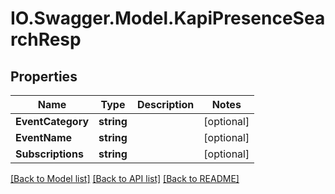 # IO.Swagger.Model.KapiPresenceSearchResp
## Properties

Name | Type | Description | Notes
------------ | ------------- | ------------- | -------------
**EventCategory** | **string** |  | [optional] 
**EventName** | **string** |  | [optional] 
**Subscriptions** | **string** |  | [optional] 

[[Back to Model list]](../README.md#documentation-for-models) [[Back to API list]](../README.md#documentation-for-api-endpoints) [[Back to README]](../README.md)

